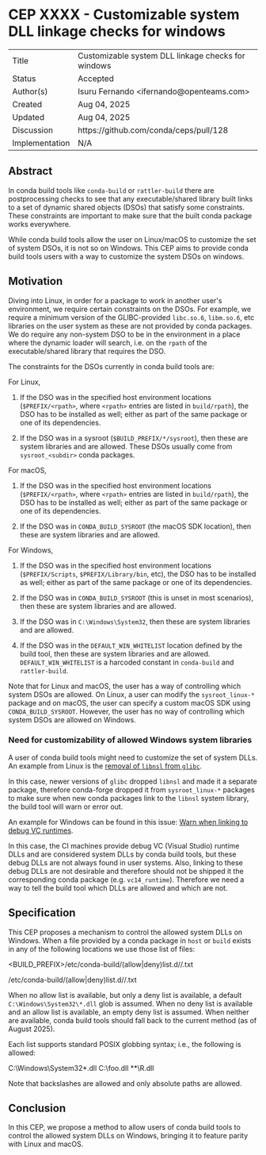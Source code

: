 # CEP XXXX - Customizable system DLL linkage checks for windows

<table>
<tr><td> Title </td><td> Customizable system DLL linkage checks for windows </td>
<tr><td> Status </td><td> Accepted </td></tr>
<tr><td> Author(s) </td><td> Isuru Fernando &lt;ifernando@openteams.com&gt;</td></tr>
<tr><td> Created </td><td> Aug 04, 2025 </td></tr>
<tr><td> Updated </td><td> Aug 04, 2025</td></tr>
<tr><td> Discussion </td><td> https://github.com/conda/ceps/pull/128 </td></tr>
<tr><td> Implementation </td><td> N/A </td></tr>
</table>

## Abstract

In conda build tools like `conda-build` or `rattler-build` there are postprocessing
checks to see that any executable/shared library built links to a set of
dynamic shared objects (DSOs) that satisfy some constraints. These constraints
are important to make sure that the built conda package works everywhere.

While conda build tools allow the user on Linux/macOS to customize
the set of system DSOs, it is not so on Windows. This CEP aims to provide
conda build tools users with a way to customize the system DSOs on windows.

## Motivation

Diving into Linux, in order for a package to work in another user's environment,
we require certain constraints on the DSOs. For example, we require a minimum version
of the GLIBC-provided `libc.so.6`, `libm.so.6`, etc libraries on the user system
as these are not provided by conda packages. We do require any non-system DSO to be
in the environment in a place where the dynamic loader will search,
i.e. on the `rpath` of the executable/shared library that requires the DSO.

The constraints for the DSOs currently in conda build tools are:

For Linux,

1. If the DSO was in the specified host environment locations (`$PREFIX/<rpath>`,
   where `<rpath>` entries are listed in `build/rpath`), the DSO has to be installed as
   well; either as part of the same package or one of its dependencies.

2. If the DSO was in a sysroot (`$BUILD_PREFIX/*/sysroot`), then these are system
   libraries and are allowed. These DSOs usually come from `sysroot_<subdir>`
   conda packages.

For macOS,

1. If the DSO was in the specified host environment locations (`$PREFIX/<rpath>`,
   where `<rpath>` entries are listed in `build/rpath`), the DSO has to be installed as
   well; either as part of the same package or one of its dependencies.

2. If the DSO was in `CONDA_BUILD_SYSROOT` (the macOS SDK location), then these are system
   libraries and are allowed.

For Windows,

1. If the DSO was in the specified host environment locations (`$PREFIX/Scripts`,
   `$PREFIX/Library/bin`, etc), the DSO has to be installed as
   well; either as part of the same package or one of its dependencies.

2. If the DSO was in `CONDA_BUILD_SYSROOT` (this is unset in most scenarios), then   these are system libraries and are allowed.

3. If the DSO was in `C:\Windows\System32`, then these are system libraries and are
   allowed.

4. If the DSO was in the `DEFAULT_WIN_WHITELIST` location defined by the build tool,
   then these are system libraries and are allowed. `DEFAULT_WIN_WHITELIST` is a
   harcoded constant in `conda-build` and `rattler-build`.

Note that for Linux and macOS, the user has a way of controlling which system
DSOs are allowed. On Linux, a user can modify the `sysroot_linux-*` package
and on macOS, the user can specify a custom macOS SDK using `CONDA_BUILD_SYSROOT`.
However, the user has no way of controlling which system DSOs are allowed
on Windows.

### Need for customizability of allowed Windows system libraries

A user of conda build tools might need to customize the set of system DLLs.
An example from Linux is the [removal of `libnsl` from `glibc`](https://github.com/conda-forge/linux-sysroot-feedstock/pull/40).

In this case, newer versions of `glibc` dropped `libnsl` and made it a separate package,
therefore conda-forge dropped it from `sysroot_linux-*` packages to make sure
when new conda packages link to the `libnsl` system library, the build tool will
warn or error out.

An example for Windows can be found in this issue:
[Warn when linking to debug VC runtimes](https://github.com/conda/conda-build/issues/5732).

In this case, the CI machines provide debug VC (Visual Studio) runtime DLLs and are
considered system DLLs by conda build tools, but these debug DLLs
are not always found in user systems. Also, linking to these debug DLLs
are not desirable and therefore should not be shipped it the corresponding
conda package (e.g. `vc14_runtime`). Therefore we need a way to tell the build tool
which DLLs are allowed and which are not.

## Specification

This CEP proposes a mechanism to control the allowed system DLLs on Windows.
When a file provided by a conda package in `host` or `build` exists in any of
the following locations we use those list of files:

   <BUILD_PREFIX>/etc/conda-build/(allow|deny)list.d/<subdir>/<conda-package-name>.txt

   <PREFIX>/etc/conda-build/(allow|deny)list.d/<subdir>/<conda-package-name>.txt

When no allow list is available, but only a deny list is available, a default `C:\Windows\System32\*.dll` glob is assumed.
When no deny list is available and an allow list is available,
an empty deny list is assumed. When neither are available,
conda build tools should fall back to the current method (as of August 2025).

Each list supports standard POSIX globbing syntax; i.e., the following is allowed:

   C:\Windows\System32\*.dll
   C:\foo.dll
   **\R.dll

Note that backslashes are allowed and only absolute paths are allowed.

## Conclusion

In this CEP, we propose a method to allow users of conda build tools
to control the allowed system DLLs on Windows, bringing it to feature
parity with Linux and macOS.
